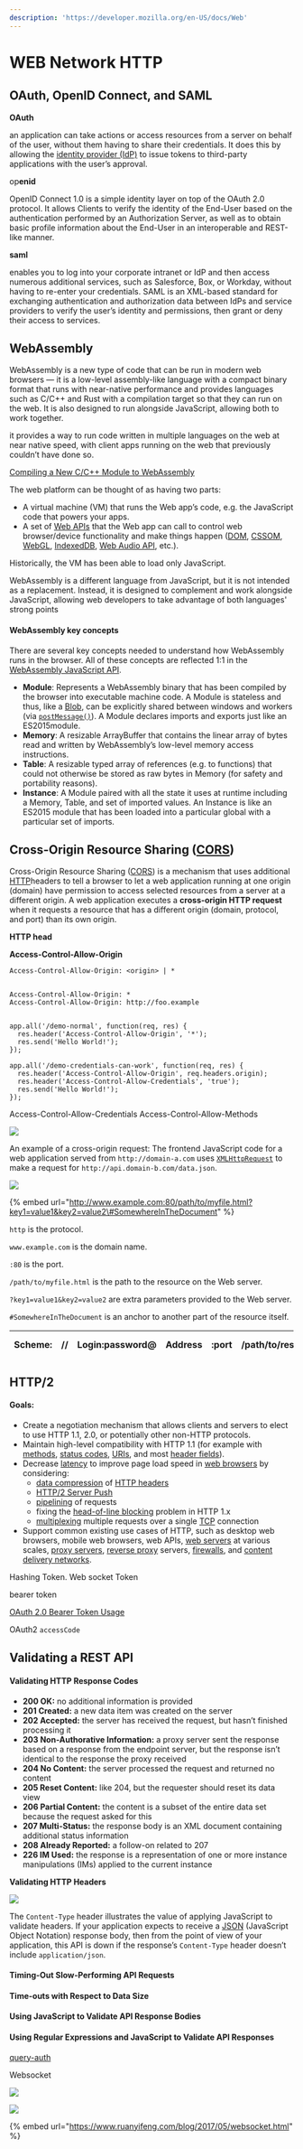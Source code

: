```yaml
---
description: 'https://developer.mozilla.org/en-US/docs/Web'
---
```


# WEB Network HTTP

## OAuth, OpenID Connect, and SAML

**OAuth** 

an application can take actions or access resources from a server on behalf of the user, without them having to share their credentials. It does this by allowing the [identity provider \(IdP\)](https://www.okta.com/identity-101/why-your-company-needs-an-identity-provider/) to issue tokens to third-party applications with the user’s approval.

op**enid**

OpenID Connect 1.0 is a simple identity layer on top of the OAuth 2.0 protocol. It allows Clients to verify the identity of the End-User based on the authentication performed by an Authorization Server, as well as to obtain basic profile information about the End-User in an interoperable and REST-like manner.

**saml**

enables you to log into your corporate intranet or IdP and then access numerous additional services, such as Salesforce, Box, or Workday, without having to re-enter your credentials. SAML is an XML-based standard for exchanging authentication and authorization data between IdPs and service providers to verify the user’s identity and permissions, then grant or deny their access to services.



## WebAssembly

WebAssembly is a new type of code that can be run in modern web browsers — it is a low-level assembly-like language with a compact binary format that runs with near-native performance and provides languages such as C/C++ and Rust with a compilation target so that they can run on the web. It is also designed to run alongside JavaScript, allowing both to work together.

it provides a way to run code written in multiple languages on the web at near native speed, with client apps running on the web that previously couldn’t have done so.

[Compiling a New C/C++ Module to WebAssembly](https://developer.mozilla.org/en-US/docs/WebAssembly/C_to_wasm)

The web platform can be thought of as having two parts:

* A virtual machine \(VM\) that runs the Web app’s code, e.g. the JavaScript code that powers your apps.
* A set of [Web APIs](https://developer.mozilla.org/en-US/docs/Web/API) that the Web app can call to control web browser/device functionality and make things happen \([DOM](https://developer.mozilla.org/en-US/docs/Web/API/Document_Object_Model), [CSSOM](https://developer.mozilla.org/en-US/docs/Web/API/CSS_Object_Model), [WebGL](https://developer.mozilla.org/en-US/docs/Web/API/WebGL_API), [IndexedDB](https://developer.mozilla.org/en-US/docs/Web/API/IndexedDB_API), [Web Audio API](https://developer.mozilla.org/en-US/docs/Web/API/Web_Audio_API), etc.\).

Historically, the VM has been able to load only JavaScript.

WebAssembly is a different language from JavaScript, but it is not intended as a replacement. Instead, it is designed to complement and work alongside JavaScript, allowing web developers to take advantage of both languages' strong points

#### WebAssembly key concepts

There are several key concepts needed to understand how WebAssembly runs in the browser. All of these concepts are reflected 1:1 in the [WebAssembly JavaScript API](https://developer.mozilla.org/en-US/docs/Web/JavaScript/Reference/Global_Objects/WebAssembly).

* **Module**: Represents a WebAssembly binary that has been compiled by the browser into executable machine code. A Module is stateless and thus, like a [Blob](https://developer.mozilla.org/en-US/docs/Web/API/Blob), can be explicitly shared between windows and workers \(via [`postMessage()`](https://developer.mozilla.org/en-US/docs/Web/API/MessagePort/postMessage)\). A Module declares imports and exports just like an ES2015module.
* **Memory**: A resizable ArrayBuffer that contains the linear array of bytes read and written by WebAssembly’s low-level memory access instructions.
* **Table**: A resizable typed array of references \(e.g. to functions\) that could not otherwise be stored as raw bytes in Memory \(for safety and portability reasons\).
* **Instance**: A Module paired with all the state it uses at runtime including a Memory, Table, and set of imported values. An Instance is like an ES2015 module that has been loaded into a particular global with a particular set of imports.







## Cross-Origin Resource Sharing \([CORS](https://developer.mozilla.org/en-US/docs/Glossary/CORS)\) 

Cross-Origin Resource Sharing \([CORS](https://developer.mozilla.org/en-US/docs/Glossary/CORS)\) is a mechanism that uses additional [HTTP](https://developer.mozilla.org/en-US/docs/Glossary/HTTP)headers to tell a browser to let a web application running at one origin \(domain\) have permission to access selected resources from a server at a different origin. A web application executes a **cross-origin HTTP request** when it requests a resource that has a different origin \(domain, protocol, and port\) than its own origin.

 **HTTP head**

**Access-Control-Allow-Origin**

```text
Access-Control-Allow-Origin: <origin> | *


Access-Control-Allow-Origin: *
Access-Control-Allow-Origin: http://foo.example


app.all('/demo-normal', function(req, res) {
  res.header('Access-Control-Allow-Origin', '*');
  res.send('Hello World!');
});

app.all('/demo-credentials-can-work', function(req, res) {
  res.header('Access-Control-Allow-Origin', req.headers.origin);
  res.header('Access-Control-Allow-Credentials', 'true');
  res.send('Hello World!');
});
```

Access-Control-Allow-Credentials Access-Control-Allow-Methods

![](.gitbook/assets/image%20%2828%29.png)

An example of a cross-origin request: The frontend JavaScript code for a web application served from `http://domain-a.com` uses [`XMLHttpRequest`](https://developer.mozilla.org/en-US/docs/Web/API/XMLHttpRequest) to make a request for `http://api.domain-b.com/data.json`.

![](.gitbook/assets/image%20%2832%29.png)

{% embed url="http://www.example.com:80/path/to/myfile.html?key1=value1&key2=value2\#SomewhereInTheDocument" %}

`http` is the protocol.

`www.example.com` is the domain name. 

`:80` is the port. 

`/path/to/myfile.html` is the path to the resource on the Web server.

`?key1=value1&key2=value2` are extra parameters provided to the Web server. 

`#SomewhereInTheDocument` is an anchor to another part of the resource itself. 

| **Scheme:** | **//** | **Login:password@** | **Address** | **:port** | **/path/to/resource** | **?query\_string** | **\#fragment** |
| :--- | :--- | :--- | :--- | :--- | :--- | :--- | :--- |






## HTTP/2 <a id="firstHeading"></a>

#### Goals:

* Create a negotiation mechanism that allows clients and servers to elect to use HTTP 1.1, 2.0, or potentially other non-HTTP protocols.
* Maintain high-level compatibility with HTTP 1.1 \(for example with [methods](https://en.wikipedia.org/wiki/HTTP_method), [status codes](https://en.wikipedia.org/wiki/HTTP_status_code), [URIs](https://en.wikipedia.org/wiki/URI), and most [header fields](https://en.wikipedia.org/wiki/List_of_HTTP_header_fields)\).
* Decrease [latency](https://en.wikipedia.org/wiki/Latency_%28engineering%29) to improve page load speed in [web browsers](https://en.wikipedia.org/wiki/Web_browser) by considering:
  * [data compression](https://en.wikipedia.org/wiki/Data_compression) of [HTTP headers](https://en.wikipedia.org/wiki/HTTP_header)
  * [HTTP/2 Server Push](https://en.wikipedia.org/wiki/HTTP/2_Server_Push)
  * [pipelining](https://en.wikipedia.org/wiki/HTTP_pipelining) of requests
  * fixing the [head-of-line blocking](https://en.wikipedia.org/wiki/Head-of-line_blocking) problem in HTTP 1.x
  * [multiplexing](https://en.wikipedia.org/wiki/Multiplexing) multiple requests over a single [TCP](https://en.wikipedia.org/wiki/Transmission_Control_Protocol) connection
* Support common existing use cases of HTTP, such as desktop web browsers, mobile web browsers, web APIs, [web servers](https://en.wikipedia.org/wiki/Web_server) at various scales, [proxy servers](https://en.wikipedia.org/wiki/Proxy_server), [reverse proxy](https://en.wikipedia.org/wiki/Reverse_proxy) servers, [firewalls](https://en.wikipedia.org/wiki/Firewall_%28computing%29), and [content delivery networks](https://en.wikipedia.org/wiki/Content_delivery_network).

Hashing Token.  Web socket Token

bearer token

[OAuth 2.0 Bearer Token Usage](https://oauth.net/2/bearer-tokens/)

OAuth2 `accessCode`

## Validating a REST API

#### Validating HTTP Response Codes

* **200 OK:** no additional information is provided
* **201 Created:** a new data item was created on the server
* **202 Accepted:** the server has received the request, but hasn’t finished processing it
* **203 Non-Authorative Information:** a proxy server sent the response based on a response from the endpoint server, but the response isn’t identical to the response the proxy received
* **204 No Content:** the server processed the request and returned no content
* **205 Reset Content:** like 204, but the requester should reset its data view
* **206 Partial Content:** the content is a subset of the entire data set because the request asked for this
* **207 Multi-Status:** the response body is an XML document containing additional status information
* **208 Already Reported:** a follow-on related to 207
* **226 IM Used:** the response is a representation of one or more instance manipulations \(IMs\) applied to the current instance

**Validating HTTP Headers**

![](.gitbook/assets/image%20%2857%29.png)

The `Content-Type` header illustrates the value of applying JavaScript to validate headers. If your application expects to receive a [JSON](http://www.json.org/) \(JavaScript Object Notation\) response body, then from the point of view of your application, this API is down if the response’s `Content-Type` header doesn’t include `application/json`.

#### Timing-Out Slow-Performing API Requests

#### Time-outs with Respect to Data Size

#### Using JavaScript to Validate API Response Bodies

#### Using Regular Expressions and JavaScript to Validate API Responses



[query-auth](https://github.com/jeremykendall/query-auth)

Websocket

![](.gitbook/assets/image%20%2856%29.png)

![](.gitbook/assets/image%20%2858%29.png)

{% embed url="https://www.ruanyifeng.com/blog/2017/05/websocket.html" %}



